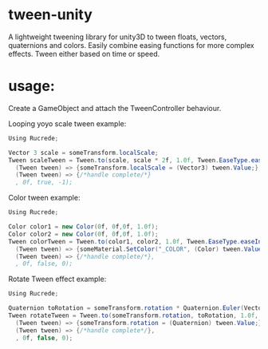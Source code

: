 # tween-unity
A lightweight tweening library for unity3D to tween floats, vectors, quaternions and colors. Easily combine easing functions for more complex effects. Tween either based on time or speed.

# usage:
Create a GameObject and attach the TweenController behaviour. 

Looping yoyo scale tween example:
```C#
Using Rucrede;

Vector 3 scale = someTransform.localScale;
Tween scaleTween = Tween.to(scale, scale * 2f, 1.0f, Tween.EaseType.easeInCubicOutSine, 
  (Tween tween) => {someTransform.localScale = (Vector3) tween.Value;},
  (Tween tween) => {/*handle complete/*}
  , 0f, true, -1);
```

Color tween example:
```C#
Using Rucrede;

Color color1 = new Color(0f, 0f,0f, 1.0f);
Color color2 = new Color(0f, 0f,0f, 1.0f);
Tween colorTween = Tween.to(color1, color2, 1.0f, Tween.EaseType.easeInBack, 
  (Tween tween) => {someMaterial.SetColor("_COLOR", (Color) tween.Value);},
  (Tween tween) => {/*handle complete/*},
  , 0f, false, 0);
```

Rotate Tween effect example:
```C#
Using Rucrede;

Quaternion toRotation = someTransform.rotation * Quaternion.Euler(Vector3.up * 90f);
Tween rotateTween = Tween.to(someTransform.rotation, toRotation, 1.0f, Tween.EaseType.easeInBounce, 
  (Tween tween) => {someTransform.rotation = (Quaternion) tween.Value;},
  (Tween tween) => {/*handle complete*/},
  , 0f, false, 0);
```

